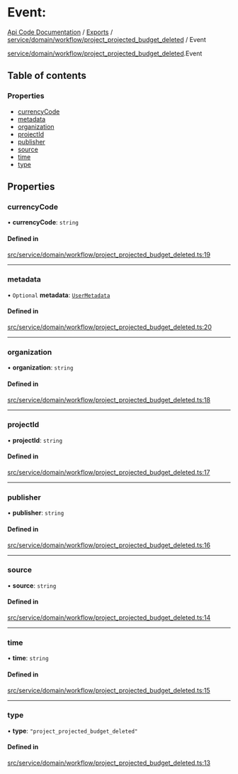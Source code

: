 # Event: 
 
[Api Code Documentation](../README.md) / [Exports](../modules.md) / [service/domain/workflow/project\_projected\_budget\_deleted](../modules/service_domain_workflow_project_projected_budget_deleted.md) / Event

[service/domain/workflow/project\_projected\_budget\_deleted](../modules/service_domain_workflow_project_projected_budget_deleted.md).Event

## Table of contents

### Properties

- [currencyCode](service_domain_workflow_project_projected_budget_deleted.Event.md#currencycode)
- [metadata](service_domain_workflow_project_projected_budget_deleted.Event.md#metadata)
- [organization](service_domain_workflow_project_projected_budget_deleted.Event.md#organization)
- [projectId](service_domain_workflow_project_projected_budget_deleted.Event.md#projectid)
- [publisher](service_domain_workflow_project_projected_budget_deleted.Event.md#publisher)
- [source](service_domain_workflow_project_projected_budget_deleted.Event.md#source)
- [time](service_domain_workflow_project_projected_budget_deleted.Event.md#time)
- [type](service_domain_workflow_project_projected_budget_deleted.Event.md#type)

## Properties

### currencyCode

• **currencyCode**: `string`

#### Defined in

[src/service/domain/workflow/project_projected_budget_deleted.ts:19](https://github.com/openkfw/TruBudget/blob/d2b440c/api/src/service/domain/workflow/project_projected_budget_deleted.ts#L19)

___

### metadata

• `Optional` **metadata**: [`UserMetadata`](../modules/service_domain_metadata.md#usermetadata)

#### Defined in

[src/service/domain/workflow/project_projected_budget_deleted.ts:20](https://github.com/openkfw/TruBudget/blob/d2b440c/api/src/service/domain/workflow/project_projected_budget_deleted.ts#L20)

___

### organization

• **organization**: `string`

#### Defined in

[src/service/domain/workflow/project_projected_budget_deleted.ts:18](https://github.com/openkfw/TruBudget/blob/d2b440c/api/src/service/domain/workflow/project_projected_budget_deleted.ts#L18)

___

### projectId

• **projectId**: `string`

#### Defined in

[src/service/domain/workflow/project_projected_budget_deleted.ts:17](https://github.com/openkfw/TruBudget/blob/d2b440c/api/src/service/domain/workflow/project_projected_budget_deleted.ts#L17)

___

### publisher

• **publisher**: `string`

#### Defined in

[src/service/domain/workflow/project_projected_budget_deleted.ts:16](https://github.com/openkfw/TruBudget/blob/d2b440c/api/src/service/domain/workflow/project_projected_budget_deleted.ts#L16)

___

### source

• **source**: `string`

#### Defined in

[src/service/domain/workflow/project_projected_budget_deleted.ts:14](https://github.com/openkfw/TruBudget/blob/d2b440c/api/src/service/domain/workflow/project_projected_budget_deleted.ts#L14)

___

### time

• **time**: `string`

#### Defined in

[src/service/domain/workflow/project_projected_budget_deleted.ts:15](https://github.com/openkfw/TruBudget/blob/d2b440c/api/src/service/domain/workflow/project_projected_budget_deleted.ts#L15)

___

### type

• **type**: ``"project_projected_budget_deleted"``

#### Defined in

[src/service/domain/workflow/project_projected_budget_deleted.ts:13](https://github.com/openkfw/TruBudget/blob/d2b440c/api/src/service/domain/workflow/project_projected_budget_deleted.ts#L13)
